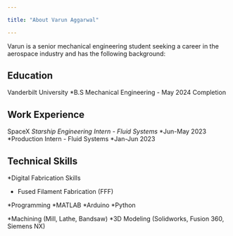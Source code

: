 ```yaml
---

title: "About Varun Aggarwal"

---
```

Varun is a senior mechanical engineering student seeking a career in the aerospace industry and has the following background:

## Education
 
Vanderbilt University
*B.S Mechanical Engineering - May 2024 Completion


## Work Experience

SpaceX
*Starship Engineering Intern - Fluid Systems*
 *Jun-May 2023
*Production Intern - Fluid Systems
 *Jan-Jun 2023

  
## Technical Skills

*Digital Fabrication Skills
 * Fused Filament Fabrication (FFF)

*Programming
 *MATLAB
 *Arduino
 *Python

*Machining (Mill, Lathe, Bandsaw)
*3D Modeling (Solidworks, Fusion 360, Siemens NX)


